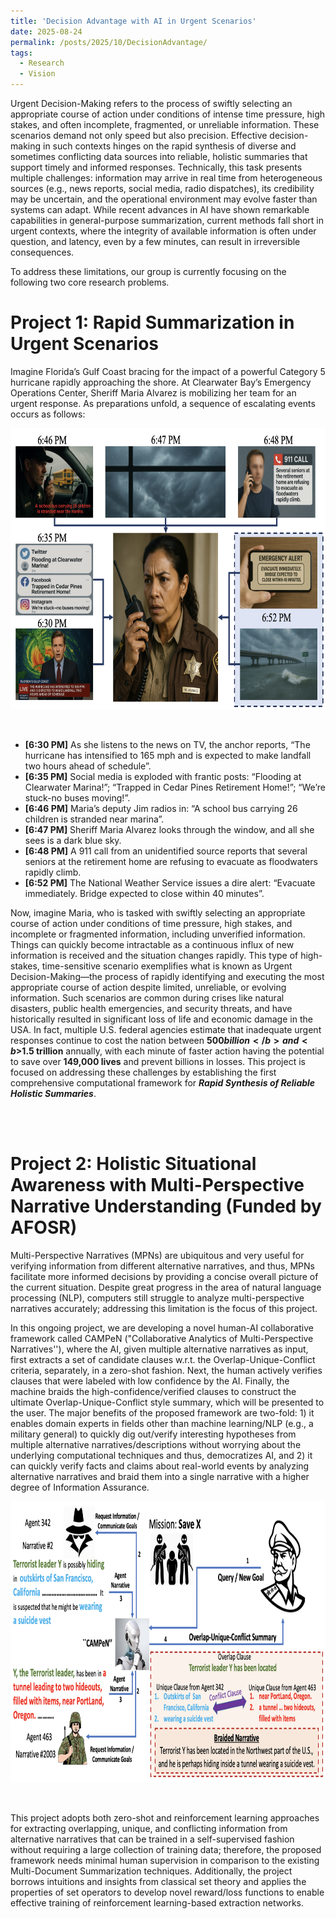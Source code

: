 ```yaml
---
title: 'Decision Advantage with AI in Urgent Scenarios'
date: 2025-08-24
permalink: /posts/2025/10/DecisionAdvantage/
tags:
  - Research
  - Vision
---
```


Urgent Decision-Making refers to the process of swiftly selecting an appropriate course of action under conditions of intense time pressure, high stakes, and often incomplete, fragmented, or unreliable information. These scenarios demand not only speed but also precision. Effective decision-making in such contexts hinges on the rapid synthesis of diverse and sometimes conflicting data sources into reliable, holistic summaries that support timely and informed responses. Technically, this task presents multiple challenges: information may arrive in real time from heterogeneous sources (e.g., news reports, social media, radio dispatches), its credibility may be uncertain, and the operational environment may evolve faster than systems can adapt. While recent advances in AI have shown remarkable capabilities in general-purpose summarization, current methods fall short in urgent contexts, where the integrity of available information is often under question, and latency, even by a few minutes, can result in irreversible consequences.

To address these limitations, our group is currently focusing on the following two core research problems.


Project 1: Rapid Summarization in Urgent Scenarios
======
Imagine Florida’s Gulf Coast bracing for the impact of a powerful Category 5 hurricane rapidly approaching the shore. At Clearwater Bay’s Emergency Operations Center, Sheriff Maria Alvarez is mobilizing her team for an urgent response. As preparations unfold, a sequence of escalating events occurs as follows:

<center>
  <div style='display: flex; justify-content: center;'><img src='/images/Rapid.png' alt='Image not Loading' style='height:450px;' align='middle'></div><br>
</center>
<br>

- **[6:30 PM]** As she listens to the news on TV, the anchor reports, “The hurricane has intensified to 165
mph and is expected to make landfall two hours ahead of schedule”.
- **[6:35 PM]** Social media is exploded with frantic posts: “Flooding at Clearwater Marina!”; “Trapped in
Cedar Pines Retirement Home!”; “We’re stuck-no buses moving!”.
- **[6:46 PM]** Maria’s deputy Jim radios in: “A school bus carrying 26 children is stranded near marina”.
- **[6:47 PM]** Sheriff Maria Alvarez looks through the window, and all she sees is a dark blue sky.
- **[6:48 PM]** A 911 call from an unidentified source reports that several seniors at the retirement home are
refusing to evacuate as floodwaters rapidly climb.
- **[6:52 PM]** The National Weather Service issues a dire alert: “Evacuate immediately. Bridge expected to
close within 40 minutes”.

Now, imagine Maria, who is tasked with swiftly selecting an appropriate course of action under conditions of time pressure, high stakes, and incomplete or fragmented information, including unverified information. Things can quickly become intractable as a continuous influx of new information is received and the situation changes rapidly. This type of high-stakes, time-sensitive scenario exemplifies what is known as Urgent Decision-Making—the process of rapidly identifying and executing the most appropriate course of action despite limited, unreliable, or evolving information. Such scenarios are common during crises like natural disasters, public health emergencies, and security threats, and have historically resulted in significant loss of life and economic damage in the USA. In fact, multiple U.S. federal agencies estimate that inadequate urgent responses continue to cost the nation between <b>$500 billion</b> and <b>$1.5 trillion</b> annually, with each minute of faster action having the potential to save over <b>149,000 lives</b> and prevent billions in losses. This project is focused on addressing these challenges by establishing the first comprehensive computational framework for <b>_Rapid Synthesis of Reliable Holistic Summaries_</b>.

<br>
<br>

Project 2: Holistic Situational Awareness with Multi-Perspective Narrative Understanding (Funded by AFOSR)
======
Multi-Perspective Narratives (MPNs) are ubiquitous and very useful for verifying information from different alternative narratives, and thus, MPNs facilitate more informed decisions by providing a concise overall picture of the current situation. Despite great progress in the area of natural language processing (NLP), computers still struggle to analyze multi-perspective narratives accurately; addressing this limitation is the focus of this project.

In this ongoing project, we are developing a novel human-AI collaborative framework called CAMPeN ("Collaborative Analytics of Multi-Perspective Narratives''), where the AI, given multiple alternative narratives as input, first extracts a set of candidate clauses w.r.t. the Overlap-Unique-Conflict criteria, separately, in a zero-shot fashion. Next, the human actively verifies clauses that were labeled with low confidence by the AI. Finally, the machine braids the high-confidence/verified clauses to construct the ultimate Overlap-Unique-Conflict style summary, which will be presented to the user. The major benefits of the proposed framework are two-fold: 1) it enables domain experts in fields other than machine learning/NLP (e.g., a military general) to quickly dig out/verify interesting hypotheses from multiple alternative narratives/descriptions without worrying about the underlying computational techniques and thus, democratizes AI, and 2) it can quickly verify facts and claims about real-world events by analyzing alternative narratives and braid them into a single narrative with a higher degree of Information Assurance.

<center>
  <div style='display: flex; justify-content: center;'><img src='/images/CAMPeN.png' alt='Image not Loading' style='height:450px;' align='middle'></div><br>
</center>
<br>

This project adopts both zero-shot and reinforcement learning approaches for extracting overlapping, unique, and conflicting information from alternative narratives that can be trained in a self-supervised fashion without requiring a large collection of training data; therefore, the proposed framework needs minimal human supervision in comparison to the existing Multi-Document Summarization techniques. Additionally, the project borrows intuitions and insights from classical set theory and applies the properties of set operators to develop novel reward/loss functions to enable effective training of reinforcement learning-based extraction networks.
